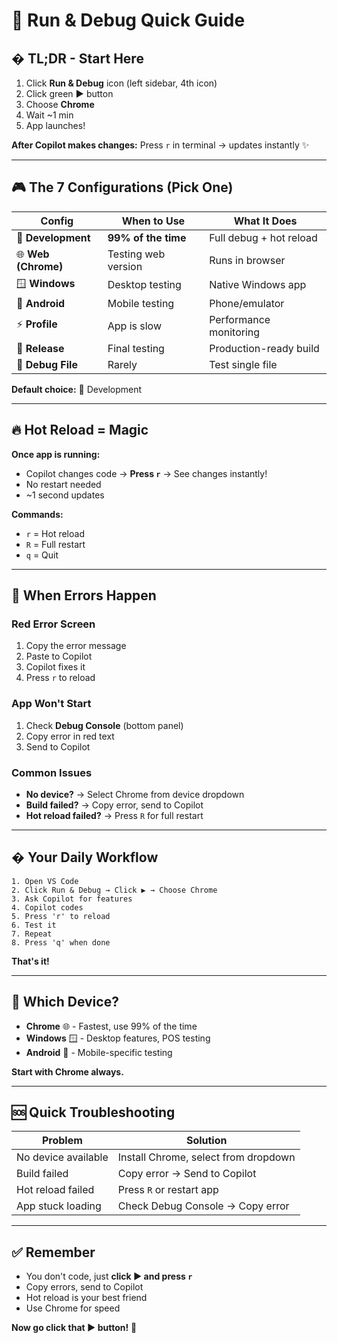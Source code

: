 # 🎯 Run & Debug Quick Guide

## � TL;DR - Start Here

1. Click **Run & Debug** icon (left sidebar, 4th icon)
2. Click green **▶️** button
3. Choose **Chrome**
4. Wait ~1 min
5. App launches!

**After Copilot makes changes:** Press `r` in terminal → updates instantly ✨

---

## 🎮 The 7 Configurations (Pick One)

| Config | When to Use | What It Does |
|--------|-------------|--------------|
| 🚀 **Development** | **99% of the time** | Full debug + hot reload |
| 🌐 **Web (Chrome)** | Testing web version | Runs in browser |
| 🪟 **Windows** | Desktop testing | Native Windows app |
| 📱 **Android** | Mobile testing | Phone/emulator |
| ⚡ **Profile** | App is slow | Performance monitoring |
| 🚢 **Release** | Final testing | Production-ready build |
| 🔧 **Debug File** | Rarely | Test single file |

**Default choice:** 🚀 Development

---

## 🔥 Hot Reload = Magic

**Once app is running:**
- Copilot changes code → **Press `r`** → See changes instantly!
- No restart needed
- ~1 second updates

**Commands:**
- `r` = Hot reload
- `R` = Full restart
- `q` = Quit

---

## 🐛 When Errors Happen

### Red Error Screen
1. Copy the error message
2. Paste to Copilot
3. Copilot fixes it
4. Press `r` to reload

### App Won't Start
1. Check **Debug Console** (bottom panel)
2. Copy error in red text
3. Send to Copilot

### Common Issues
- **No device?** → Select Chrome from device dropdown
- **Build failed?** → Copy error, send to Copilot
- **Hot reload failed?** → Press `R` for full restart

---

## � Your Daily Workflow

```
1. Open VS Code
2. Click Run & Debug → Click ▶️ → Choose Chrome
3. Ask Copilot for features
4. Copilot codes
5. Press 'r' to reload
6. Test it
7. Repeat
8. Press 'q' when done
```

**That's it!**

---

## 🎯 Which Device?

- **Chrome** 🌐 - Fastest, use 99% of the time
- **Windows** 🪟 - Desktop features, POS testing
- **Android** 📱 - Mobile-specific testing

**Start with Chrome always.**

---

## 🆘 Quick Troubleshooting

| Problem | Solution |
|---------|----------|
| No device available | Install Chrome, select from dropdown |
| Build failed | Copy error → Send to Copilot |
| Hot reload failed | Press `R` or restart app |
| App stuck loading | Check Debug Console → Copy error |

---

## ✅ Remember

- You don't code, just **click ▶️ and press `r`**
- Copy errors, send to Copilot
- Hot reload is your best friend
- Use Chrome for speed

**Now go click that ▶️ button!** 🚀
